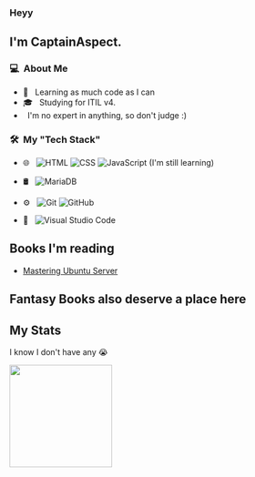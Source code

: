 ### Heyy

## I'm CaptainAspect.

### 💻 &nbsp;About Me 

- 🤔 &nbsp; Learning as much code as I can
- 🎓 &nbsp; Studying for ITIL v4.
- &nbsp; I'm no expert in anything, so don't judge :)


### 🛠 &nbsp;My "Tech Stack"

- 🌐 &nbsp;
  ![HTML](https://img.shields.io/badge/-HTML-333333?style=flat&logo=HTML5)
  ![CSS](https://img.shields.io/badge/-CSS-333333?style=flat&logo=CSS3&logoColor=1572B6)
  ![JavaScript](https://img.shields.io/badge/-JavaScript-333333?style=flat&logo=javascript) (I'm still learning)

- 🛢 &nbsp;
  ![MariaDB](https://img.shields.io/badge/MariaDB-003545?style=flat-square&logo=mariaDB&logoColor=white)
- ⚙️ &nbsp;
  ![Git](https://img.shields.io/badge/-Git-333333?style=flat&logo=git)
  ![GitHub](https://img.shields.io/badge/-GitHub-333333?style=flat&logo=github)
- 🔧 &nbsp;
  ![Visual Studio Code](https://img.shields.io/badge/-Visual%20Studio%20Code-333333?style=flat&logo=visual-studio-code&logoColor=007ACC)


## Books I'm reading
<!-- BOOKS START -->
- [Mastering Ubuntu Server](https://www.amazon.nl/Mastering-Ubuntu-Server-distribution-comprehensive/dp/1803234245)
<!-- BOOKS END -->

## Fantasy Books also deserve a place here

## My Stats
I know I don't have any 😭
<p>
  <img height="180em" src="https://github-readme-stats.vercel.app/api?username=Captain-Aspect&show_icons=true&theme=radical" />
</a>
</p>



